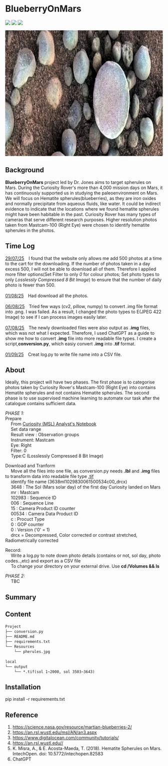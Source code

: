 # BlueberryOnMars

![](https://img.shields.io/badge/GDAL==3.11.3-informational?style=plastic&logo=appveyor)
![](https://img.shields.io/badge/numpy-1.21.5-informational?style=plastic&logo=appveyor)
![](https://img.shields.io/badge/pandas-1.3.5-informational?style=plastic&logo=appveyor)



<img src="https://github.com/LynHJ/BIueberryOnMars/blob/fbb3afe79110170c4a06553668c161140c451044/Resources/spherules.jpg"  width="1200" height="400" />

## Background

**BlueberryOnMars** project led by Dr. Jones aims to target spherules on Mars. During the Curiosity Rover's more than 4,000 mission days on Mars, it has continuously supported us in studying the paleoenvironment on Mars. We will focus on Hematite spherules(blueberries), as they are iron oxides and normally precipitate from aqueous fluids, like water. It could be indirect evidence to indicate that the locations where we found hematite spherules might have been habitable in the past. Curiosity Rover has many types of cameras that serve different research purposes. Higher resolution photos taken from Mastcam-100 (Right Eye) were chosen to identify hematite spherules in the photos. 

## Time Log
<ins>29/07/25</ins>&emsp;I found that the website only allows me add 500 photos at a time to the cart for the downloading. If the number of photos taken in a day excess 500, I will not be able to download all of them. Therefore I applied more filter options(Set Filter to only *0* for colour photos; Set photo types to only *Losslessly Compressed 8 Bit Image*) to ensure that the number of daily photo is fewer than 500. <br/>
<br/>
<ins>01/08/25</ins>&emsp;Had download all the photos. <br/>
<br/>
<ins>06/08/25</ins>&emsp;Tried few ways (cv2, pillow, numpy) to convert .img file format into .png. I was failed. As a result, I changed the photo types to E(JPEG 422 Image) to see if I can process images easily later. <br/>
<br/>
<ins>07/08/25</ins>&emsp;The newly downloaded files were also output as **.img** files, which was not what I expected. Therefore, I used ChatGPT as a guide to show me how to convert **.img** file into more readable file types. I create a script,**conversion.py**, which easiy convert **.img** into **.tif** format. <br/>
<br/>
<ins>01/09/25</ins>&emsp;Creat log.py to write file name into a CSV file. <br/>


## About  

Ideally, this project will have two phases. The first phase is to categorise photos taken by Curiosity Rover's  Mastcam-100 (Right Eye) into contains Hematite spherules and not contains Hematite spherules. The second phase is to use supervised machine learning to automate our task after the catalogue contains sufficient data. 


*PHASE 1:*<br />
Prepare<br />
&emsp;  From [Curiosity (MSL) Analyst's Notebook](https://an.rsl.wustl.edu/msl/AN/an3.aspx)<br/>
&emsp;  Set data range<br/>
&emsp;  Result view : Observation groups<br/>
&emsp;  Instrument: Mastcam<br/>
&emsp;  Eye: Right<br/>
&emsp;  Filter: 0<br/>
&emsp;  Type:C (Losslessly Compressed 8 Bit Image)<br/>

Download and Tranform<br/>
&emsp; Move all the files into one file, as conversion.py needs **.lbl** and **.img** files to transform data into readable file type <ins>.tif</ins><br/>
&emsp; identify file name (3638ml1029830061500534c00_drcx)<br/>
&emsp; 3648 : The Sol (Mars solar day) of the first day Curiosity landed on Mars<br/>
&emsp; mr : Mastcam<br/>
&emsp; 102983 : Sequence ID<br/>
&emsp; 006 : Sequence Line<br/>
&emsp; 15 : Camera Product ID counter<br/>
&emsp; 00534 : Camera Data Product ID<br/>
&emsp; c : Procuct Type<br/>
&emsp; 0 : GOP counter<br/>
&emsp; 0 : Version ('0' = 1)<br/>
&emsp; drcx = Decompressed, Color corrected or contrast stretched, Radiometrically corrected<br/>

Record:<br />
&emsp; Write a log.py to note down photo details (contains or not, sol day, photo codes..,etc) and export as a CSV file<br />
&emsp; To change your directory on your external drive. Use **cd /Volumes && ls**<br/>


*PHASE 2:* <br />
&emsp;  TBC

   
## Summary



## Content
```
Project 
├── conversion.py
├── README.md
├── requirements.txt
└── Resources
    └── pherules.jpg 

local
└── output
    └── *.tif(sol 1~2000, sol 3503~3643)
``` 

## Installation

pip install -r requirements.txt


## Reference

1. https://science.nasa.gov/resource/martian-blueberries-2/ 
2. https://an.rsl.wustl.edu/msl/AN/an3.aspx
3. https://www.digitalocean.com/community/tutorials/
4. https://an.rsl.wustl.edu// 
5. K. Misra, A., & E. Acosta-Maeda, T. (2018). Hematite Spherules on Mars. IntechOpen. doi: 10.5772/intechopen.82583 
6. ChatGPT










